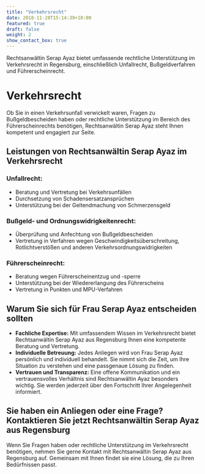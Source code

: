 ```yaml
---
title: "Verkehrsrecht"
date: 2018-11-28T15:14:39+10:00
featured: true
draft: false
weight: 2
show_contact_box: true
---
```


Rechtsanwältin Serap Ayaz bietet umfassende rechtliche Unterstützung im Verkehrsrecht in Regensburg, einschließlich Unfallrecht, Bußgeldverfahren und Führerscheinrecht.
<!--more-->

# Verkehrsrecht

Ob Sie in einen Verkehrsunfall verwickelt waren, Fragen zu Bußgeldbescheiden haben oder rechtliche Unterstützung im Bereich des Führerscheinrechts benötigen, Rechtsanwältin Serap Ayaz steht Ihnen kompetent und engagiert zur Seite.

## Leistungen von Rechtsanwältin Serap Ayaz im Verkehrsrecht

### Unfallrecht:
- Beratung und Vertretung bei Verkehrsunfällen
- Durchsetzung von Schadensersatzansprüchen
- Unterstützung bei der Geltendmachung von Schmerzensgeld

### Bußgeld- und Ordnungswidrigkeitenrecht:
- Überprüfung und Anfechtung von Bußgeldbescheiden
- Vertretung in Verfahren wegen Geschwindigkeitsüberschreitung, Rotlichtverstößen und anderen Verkehrsordnungswidrigkeiten

### Führerscheinrecht:
- Beratung wegen Führerscheinentzug und -sperre
- Unterstützung bei der Wiedererlangung des Führerscheins
- Vertretung in Punkten und MPU-Verfahren

## Warum Sie sich für Frau Serap Ayaz entscheiden sollten

- **Fachliche Expertise:** Mit umfassendem Wissen im Verkehrsrecht bietet Rechtsanwältin Serap Ayaz aus Regensburg Ihnen eine kompetente Beratung und Vertretung.
- **Individuelle Betreuung:** Jedes Anliegen wird von Frau Serap Ayaz persönlich und individuell behandelt. Sie nimmt sich die Zeit, um Ihre Situation zu verstehen und eine passgenaue Lösung zu finden.
- **Vertrauen und Transparenz:** Eine offene Kommunikation und ein vertrauensvolles Verhältnis sind Rechtsanwältin Ayaz besonders wichtig. Sie werden jederzeit über den Fortschritt Ihrer Angelegenheit informiert.

## Sie haben ein Anliegen oder eine Frage? Kontaktieren Sie jetzt Rechtsanwältin Serap Ayaz aus Regensburg

Wenn Sie Fragen haben oder rechtliche Unterstützung im Verkehrsrecht benötigen, nehmen Sie gerne Kontakt mit Rechtsanwältin Serap Ayaz aus Regensburg auf. Gemeinsam mit Ihnen findet sie eine Lösung, die zu Ihren Bedürfnissen passt.